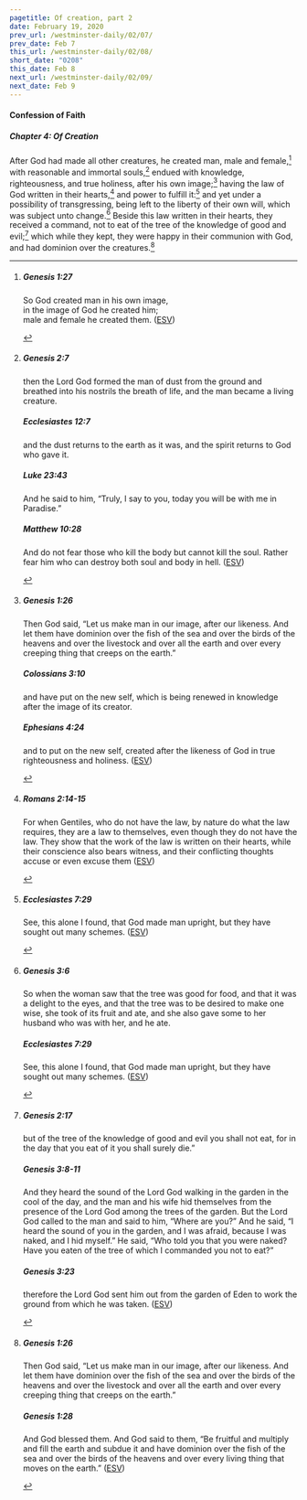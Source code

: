 ```yaml
---
pagetitle: Of creation, part 2
date: February 19, 2020
prev_url: /westminster-daily/02/07/
prev_date: Feb 7
this_url: /westminster-daily/02/08/
short_date: "0208"
this_date: Feb 8
next_url: /westminster-daily/02/09/
next_date: Feb 9
---
```


#### Confession of Faith

##### Chapter 4: Of Creation

After God had made all other creatures, he created man, male and female,[^fnref:wcf1] with reasonable and immortal souls,[^fnref:wcf2] endued with knowledge, righteousness, and true holiness, after his own image;[^fnref:wcf3] having the law of God written in their hearts,[^fnref:wcf4] and power to fulfill it:[^fnref:wcf5] and yet under a possibility of transgressing, being left to the liberty of their own will, which was subject unto change.[^fnref:wcf6] Beside this law written in their hearts, they received a command, not to eat of the tree of the knowledge of good and evil;[^fnref:wcf7] which while they kept, they were happy in their communion with God, and had dominion over the creatures.[^fnref:wcf8]

[^fnref:wcf1]: <div class="esv"><h5>Genesis 1:27</h5> <div class="esv-text"><div class="block-indent"> <p class="line-group" id="p01001027.01-1">So God created man in his own image,<br /> <span class="indent"></span>in the image of God he created him;<br /> <span class="indent"></span>male and female he created them.  (<a href="http://www.esv.org" class="copyright">ESV</a>)</p> </div> </div> </div>

[^fnref:wcf2]: <div class="esv"><h5>Genesis 2:7</h5> <div class="esv-text"><p id="p01002007.01-1">then the <span class="small-caps">Lord</span> God formed the man of dust from the ground and breathed into his nostrils the breath of life, and the man became a living creature.</p> </div><h5>Ecclesiastes 12:7</h5> <div class="esv-text"><p id="p21012007.01-2">and the dust returns to the earth as it was, and the spirit returns to God who gave it.</p> </div><h5>Luke 23:43</h5> <div class="esv-text"><p id="p42023043.01-3">And he said to him, <span class="woc">&#8220;Truly, I say to you, today you will be with me in Paradise.&#8221;</span></p> </div><h5>Matthew 10:28</h5> <div class="esv-text"><p id="p40010028.01-4"><span class="woc">And do not fear those who kill the body but cannot kill the soul. Rather fear him who can destroy both soul and body in hell.</span>  (<a href="http://www.esv.org" class="copyright">ESV</a>)</p> </div> </div>

[^fnref:wcf3]: <div class="esv"><h5>Genesis 1:26</h5> <div class="esv-text"><p id="p01001026.01-1">Then God said, &#8220;Let us make man in our image, after our likeness. And let them have dominion over the fish of the sea and over the birds of the heavens and over the livestock and over all the earth and over every creeping thing that creeps on the earth.&#8221;</p> </div><h5>Colossians 3:10</h5> <div class="esv-text"><p id="p51003010.01-2">and have put on the new self, which is being renewed in knowledge after the image of its creator.</p> </div><h5>Ephesians 4:24</h5> <div class="esv-text"><p id="p49004024.01-3">and to put on the new self, created after the likeness of God in true righteousness and holiness.  (<a href="http://www.esv.org" class="copyright">ESV</a>)</p> </div> </div>

[^fnref:wcf4]: <div class="esv"><h5>Romans 2:14-15</h5> <div class="esv-text"><p id="p45002014.01-1">For when Gentiles, who do not have the law, by nature do what the law requires, they are a law to themselves, even though they do not have the law. They show that the work of the law is written on their hearts, while their conscience also bears witness, and their conflicting thoughts accuse or even excuse them  (<a href="http://www.esv.org" class="copyright">ESV</a>)</p> </div> </div>

[^fnref:wcf5]: <div class="esv"><h5>Ecclesiastes 7:29</h5> <div class="esv-text"><p id="p21007029.01-1">See, this alone I found, that God made man upright, but they have sought out many schemes.  (<a href="http://www.esv.org" class="copyright">ESV</a>)</p> </div> </div>

[^fnref:wcf6]: <div class="esv"><h5>Genesis 3:6</h5> <div class="esv-text"><p id="p01003006.01-1">So when the woman saw that the tree was good for food, and that it was a delight to the eyes, and that the tree was to be desired to make one wise, she took of its fruit and ate, and she also gave some to her husband who was with her, and he ate.</p> </div><h5>Ecclesiastes 7:29</h5> <div class="esv-text"><p id="p21007029.01-2">See, this alone I found, that God made man upright, but they have sought out many schemes.  (<a href="http://www.esv.org" class="copyright">ESV</a>)</p> </div> </div>

[^fnref:wcf7]: <div class="esv"><h5>Genesis 2:17</h5> <div class="esv-text"><p id="p01002017.01-1">but of the tree of the knowledge of good and evil you shall not eat, for in the day that you eat of it you shall surely die.&#8221;</p> </div><h5>Genesis 3:8-11</h5> <div class="esv-text"><p id="p01003008.01-2">And they heard the sound of the <span class="small-caps">Lord</span> God walking in the garden in the cool of the day, and the man and his wife hid themselves from the presence of the <span class="small-caps">Lord</span> God among the trees of the garden. But the <span class="small-caps">Lord</span> God called to the man and said to him, &#8220;Where are you?&#8221; And he said, &#8220;I heard the sound of you in the garden, and I was afraid, because I was naked, and I hid myself.&#8221; He said, &#8220;Who told you that you were naked? Have you eaten of the tree of which I commanded you not to eat?&#8221;</p> </div><h5>Genesis 3:23</h5> <div class="esv-text"><p id="p01003023.01-3">therefore the <span class="small-caps">Lord</span> God sent him out from the garden of Eden to work the ground from which he was taken.  (<a href="http://www.esv.org" class="copyright">ESV</a>)</p> </div> </div>

[^fnref:wcf8]: <div class="esv"><h5>Genesis 1:26</h5> <div class="esv-text"><p id="p01001026.01-1">Then God said, &#8220;Let us make man in our image, after our likeness. And let them have dominion over the fish of the sea and over the birds of the heavens and over the livestock and over all the earth and over every creeping thing that creeps on the earth.&#8221;</p> </div><h5>Genesis 1:28</h5> <div class="esv-text"><p id="p01001028.01-2">And God blessed them. And God said to them, &#8220;Be fruitful and multiply and fill the earth and subdue it and have dominion over the fish of the sea and over the birds of the heavens and over every living thing that moves on the earth.&#8221;  (<a href="http://www.esv.org" class="copyright">ESV</a>)</p> </div> </div>

